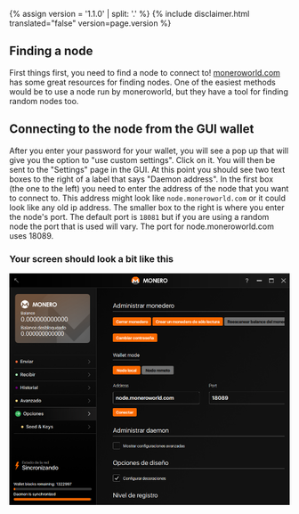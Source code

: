{% assign version = '1.1.0' | split: '.' %}
{% include disclaimer.html translated="false" version=page.version %}
## Finding a node
First things first, you need to find a node to connect to! [moneroworld.com](https://moneroworld.com/#nodes) has some great resources for finding nodes. One of the easiest methods
would be to use a node run by moneroworld, but they have a tool for finding random nodes too.

## Connecting to the node from the GUI wallet
After you enter your password for your wallet, you will see a pop up that will give you the option to "use custom settings". Click on it. You will then be
sent to the "Settings" page in the GUI. At this point you should see two text boxes to the right of a label that says "Daemon address". In the first box (the one to the left) you need to enter the address of the node that you want to
connect to. This address might look like `node.moneroworld.com` or it could look like any old ip address. The smaller box to the right is where you enter the node's port. The default port is `18081` but if you are using a random node the port that is used will vary. The port for node.moneroworld.com uses 18089.
### Your screen should look a bit like this
<img src="png/remote_node/remote-node-screenshot.png" width="(600)">
